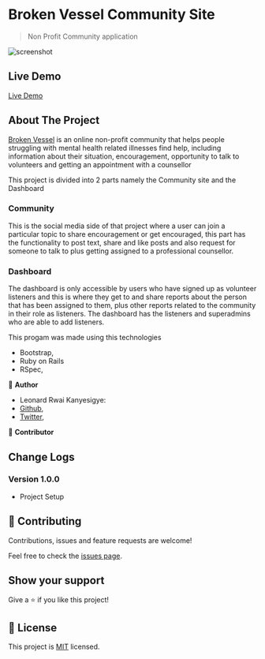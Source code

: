 # Broken Vessel Community Site

> Non Profit Community application

![screenshot](./app_screenshot.png)

## Live Demo

[Live Demo](url)


## About The Project
[Broken Vessel](http://brokenvessel.online/) is an online non-profit community that helps people struggling with mental health related illnesses find help, including information about their situation, encouragement, opportunity to talk to volunteers and getting an appointment with a counsellor

This project is divided into 2 parts namely the Community site and the Dashboard

### Community
This is the social media side of that project where a user can join a particular topic to share encouragement or get encouraged, this part has the functionality to post text, share and like posts and also request for someone to talk to plus getting assigned to a professional counsellor.

### Dashboard
The dashboard is only accessible by users who have signed up as volunteer listeners and this is where they get to and share reports about the person that has been assigned to them, plus other reports related to the community in their role as listeners.
The dashboard has the listeners and superadmins who are able to add listeners.


This progam was made using this technologies

* Bootstrap,
* Ruby on Rails
* RSpec,



👤 **Author**

- Leonard Rwai Kanyesigye:
- [Github](https://github.com/rmauritsson),
- [Twitter](https://twitter.com/leokanye),

👤 **Contributor**


## Change Logs
### Version 1.0.0
- Project Setup

## 🤝 Contributing

Contributions, issues and feature requests are welcome!

Feel free to check the [issues page](issues/).

## Show your support

Give a ⭐️ if you like this project!

## 📝 License

This project is [MIT](lic.url) licensed.

